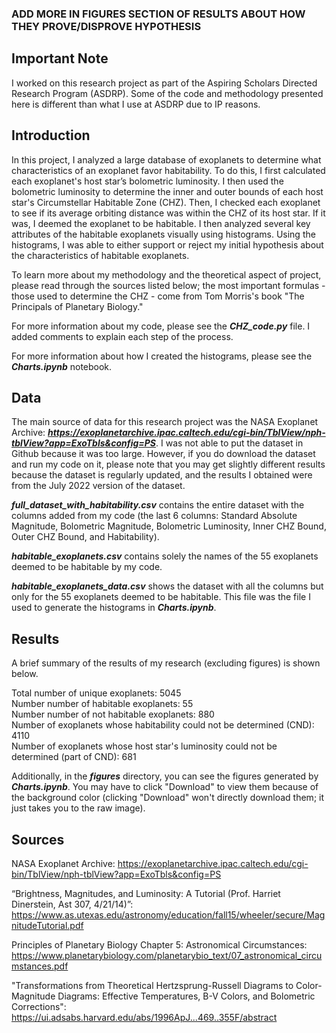 ### ADD MORE IN FIGURES SECTION OF RESULTS ABOUT HOW THEY PROVE/DISPROVE HYPOTHESIS ###

## Important Note ##

I worked on this research project as part of the Aspiring Scholars Directed Research Program (ASDRP). Some of the code and methodology presented here is different than what I use at ASDRP due to IP reasons. 

## Introduction

In this project, I analyzed a large database of exoplanets to determine what characteristics of an exoplanet favor habitability. To do this, I first calculated each exoplanet's host star’s bolometric luminosity. I then used the bolometric luminosity to determine the inner and outer bounds of each host star's Circumstellar Habitable Zone (CHZ). Then, I checked each exoplanet to see if its average orbiting distance was within the CHZ of its host star. If it was, I deemed the exoplanet to be habitable. I then analyzed several key attributes of the habitable exoplanets visually using histograms. Using the histograms, I was able to either support or reject my initial hypothesis about the characteristics of habitable exoplanets. 

To learn more about my methodology and the theoretical aspect of project, please read through the sources listed below; the most important formulas - those used to determine the CHZ - come from Tom Morris's book "The Principals of Planetary Biology."

For more information about my code, please see the ***CHZ_code.py*** file. I added comments to explain each step of the process.

For more information about how I created the histograms, please see the ***Charts.ipynb*** notebook. 

## Data

The main source of data for this research project was the NASA Exoplanet Archive: ***https://exoplanetarchive.ipac.caltech.edu/cgi-bin/TblView/nph-tblView?app=ExoTbls&config=PS***. I was not able to put the dataset in Github because it was too large. However, if you do download the dataset and run my code on it, please note that you may get slightly different results because the dataset is regularly updated, and the results I obtained were from the July 2022 version of the dataset. 

***full_dataset_with_habitability.csv*** contains the entire dataset with the columns added from my code (the last 6 columns: Standard Absolute Magnitude, Bolometric Magnitude, Bolometric Luminosity, Inner CHZ Bound, Outer CHZ Bound, and Habitability). 

***habitable_exoplanets.csv*** contains solely the names of the 55 exoplanets deemed to be habitable by my code. 

***habitable_exoplanets_data.csv*** shows the dataset with all the columns but only for the 55 exoplanets deemed to be habitable. This file was the file I used to generate the histograms in ***Charts.ipynb***. 

## Results

A brief summary of the results of my research (excluding figures) is shown below. 

Total number of unique exoplanets: 5045  
Number number of habitable exoplanets: 55  
Number number of not habitable exoplanets: 880  
Number of exoplanets whose habitability could not be determined (CND): 4110  
Number of exoplanets whose host star's luminosity could not be determined (part of CND): 681

Additionally, in the ***figures*** directory, you can see the figures generated by ***Charts.ipynb***. You may have to click "Download" to view them because of the background color (clicking "Download" won't directly download them; it just takes you to the raw image). 

## Sources

NASA Exoplanet Archive: https://exoplanetarchive.ipac.caltech.edu/cgi-bin/TblView/nph-tblView?app=ExoTbls&config=PS

“Brightness, Magnitudes, and Luminosity: A Tutorial (Prof. Harriet Dinerstein, Ast 307, 4/21/14)”: https://www.as.utexas.edu/astronomy/education/fall15/wheeler/secure/MagnitudeTutorial.pdf

Principles of Planetary Biology Chapter 5: Astronomical Circumstances: https://www.planetarybiology.com/planetarybio_text/07_astronomical_circumstances.pdf

"Transformations from Theoretical Hertzsprung-Russell Diagrams to Color-Magnitude Diagrams: Effective Temperatures, B-V Colors, and Bolometric Corrections": https://ui.adsabs.harvard.edu/abs/1996ApJ...469..355F/abstract
